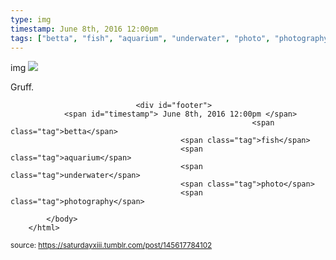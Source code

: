 ```yaml
---
type: img
timestamp: June 8th, 2016 12:00pm
tags: ["betta", "fish", "aquarium", "underwater", "photo", "photography"]
---
```

img
<img src="https://saturdayxiii.github.io/media/145617784102.jpg"/>
                                                                                          
Gruff.
 
                                    
                
                
                
                
                                <div id="footer">
                <span id="timestamp"> June 8th, 2016 12:00pm </span>
                                                          <span class="tag">betta</span>
                                          <span class="tag">fish</span>
                                          <span class="tag">aquarium</span>
                                          <span class="tag">underwater</span>
                                          <span class="tag">photo</span>
                                          <span class="tag">photography</span>
                                                    
            </body>
        </html>

        
<small>source: https://saturdayxiii.tumblr.com/post/145617784102</small>